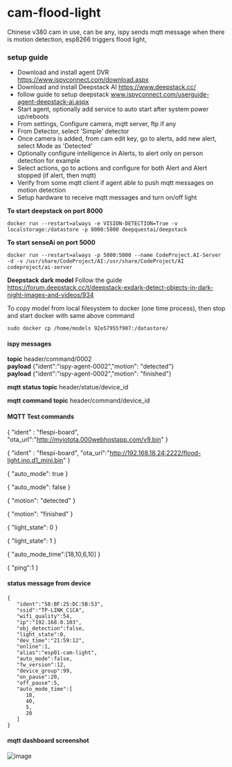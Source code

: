 # cam-flood-light
Chinese v380 cam in use, can be any, ispy sends mqtt message when there is motion detection, esp8266 triggers flood light,  

### setup guide
* Download and install agent DVR https://www.ispyconnect.com/download.aspx
* Download and install Deepstack AI https://www.deepstack.cc/
* follow guide to setup deepstack www.ispyconnect.com/userguide-agent-deepstack-ai.aspx
* Start agent, optionally add service to auto start after system power up/reboots
* From settings, Configure camera, mqtt server, ftp if any
* From Detector, select 'Simple' detector
* Once camera is added, from cam edit key, go to alerts, add new alert, select Mode as 'Detected'
* Optionally configure intelligence in Alerts, to alert only on person detection for example
* Select actions, go to actions and configure for both Alert and Alert stopped (if alert, then mqtt)
* Verify from some mqtt client if agent able to push mqtt messages on motion detection
* Setup hardware to receive mqtt messages and turn on/off light

**To start deepstack on port 8000** 

```docker run --restart=always -e VISION-DETECTION=True -v localstorage:/datastore -p 8000:5000 deepquestai/deepstack``` 

**To start senseAi on port 5000** 

```docker run --restart=always -p 5000:5000 --name CodeProject.AI-Server -d -v /usr/share/CodeProject/AI:/usr/share/CodeProject/AI codeproject/ai-server```

**Deepstack dark model**
Follow the guide https://forum.deepstack.cc/t/deepstack-exdark-detect-objects-in-dark-night-images-and-videos/934 

To copy model from local filesystem to docker (one time process), then stop and start docker with same above command 

```sudo docker cp /home/models 92e57955f907:/datastore/```

#### ispy messages
**topic** header/command/0002  
**payload** {"ident":"ispy-agent-0002","motion": "detected"}  
**payload** {"ident":"ispy-agent-0002","motion": "finished"} 

**mqtt status topic** 
header/statue/device_id 

**mqtt command topic** 
header/command/device_id 
#### MQTT Test commands

{ 
"ident" : "flespi-board", 
"ota_url":"http://myiotota.000webhostapp.com/v9.bin" 
} 

{ 
"ident" : "flespi-board", 
"ota_url":"http://192.168.18.24:2222/flood-light.ino.d1_mini.bin" 
} 

{
  "auto_mode": true
}

{
  "auto_mode": false
}

{
"motion": "detected"
}

{
"motion": "finished"
}

{
  "light_state": 0
}

{
  "light_state": 1
}

{ 
"auto_mode_time":[18,10,6,10] 
} 

{ 
"ping":1 
} 
#### status message from device 
```
{
   "ident":"58:BF:25:DC:5B:53",
   "ssid":"TP-LINK_C1CA",
   "wifi_quality":54,
   "ip":"192.168.0.103",
   "obj_detection":false,
   "light_state":0,
   "dev_time":"21:59:12",
   "online":1,
   "alias":"esp01-cam-light",
   "auto_mode":false,
   "fw_version":12,
   "device_group":99,
   "on_pause":20,
   "off_pause":5,
   "auto_mode_time":[
      18,
      40,
      5,
      20
   ]
} 
``` 
#### mqtt dashboard screenshot
![image](https://user-images.githubusercontent.com/12946496/161364333-2fbdeb47-92de-4f33-afff-e35535ab31a7.png)
